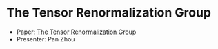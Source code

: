 # The Tensor Renormalization Group

- Paper: [The Tensor Renormalization Group](https://web.mit.edu/8.334/www/grades/projects/projects15/CookCaleb.pdf)
- Presenter: Pan Zhou
